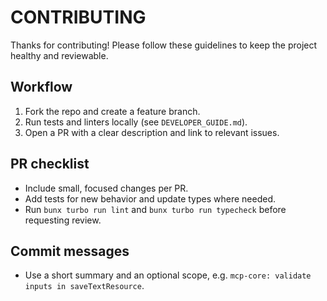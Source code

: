 # CONTRIBUTING

Thanks for contributing! Please follow these guidelines to keep the project healthy and reviewable.

## Workflow

1. Fork the repo and create a feature branch.
2. Run tests and linters locally (see `DEVELOPER_GUIDE.md`).
3. Open a PR with a clear description and link to relevant issues.

## PR checklist

- Include small, focused changes per PR.
- Add tests for new behavior and update types where needed.
- Run `bunx turbo run lint` and `bunx turbo run typecheck` before requesting review.

## Commit messages

- Use a short summary and an optional scope, e.g. `mcp-core: validate inputs in saveTextResource`.
